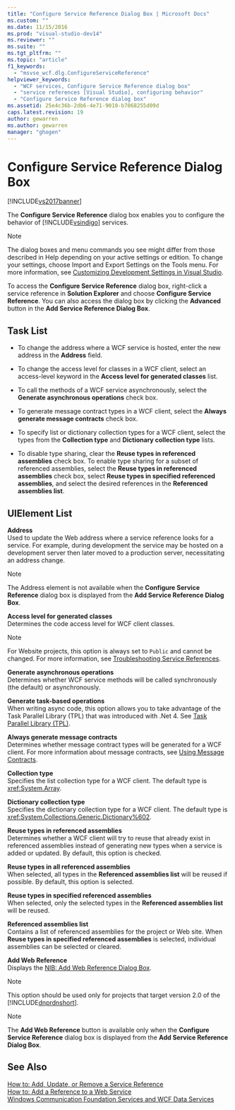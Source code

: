 ```yaml
---
title: "Configure Service Reference Dialog Box | Microsoft Docs"
ms.custom: ""
ms.date: 11/15/2016
ms.prod: "visual-studio-dev14"
ms.reviewer: ""
ms.suite: ""
ms.tgt_pltfrm: ""
ms.topic: "article"
f1_keywords: 
  - "msvse_wcf.dlg.ConfigureServiceReference"
helpviewer_keywords: 
  - "WCF services, Configure Service Reference dialog box"
  - "service references [Visual Studio], configuring behavior"
  - "Configure Service Reference dialog box"
ms.assetid: 25e4c36b-2db6-4e71-9010-b7068255d09d
caps.latest.revision: 19
author: gewarren
ms.author: gewarren
manager: "ghogen"
---
```

# Configure Service Reference Dialog Box
[!INCLUDE[vs2017banner](../includes/vs2017banner.md)]

  
The **Configure Service Reference** dialog box enables you to configure the behavior of [!INCLUDE[vsindigo](../includes/vsindigo-md.md)] services.  
  
> [!NOTE]
>  The dialog boxes and menu commands you see might differ from those described in Help depending on your active settings or edition. To change your settings, choose Import and Export Settings on the Tools menu. For more information, see [Customizing Development Settings in Visual Studio](http://msdn.microsoft.com/22c4debb-4e31-47a8-8f19-16f328d7dcd3).  
  
 To access the **Configure Service Reference** dialog box, right-click a service reference in **Solution Explorer** and choose **Configure Service Reference**. You can also access the dialog box by clicking the **Advanced** button in the **Add Service Reference Dialog Box**.  
  
## Task List  
  
-   To change the address where a WCF service is hosted, enter the new address in the **Address** field.  
  
-   To change the access level for classes in a WCF client, select an access-level keyword in the **Access level for generated classes** list.  
  
-   To call the methods of a WCF service asynchronously, select the **Generate asynchronous operations** check box.  
  
-   To generate message contract types in a WCF client, select the **Always generate message contracts** check box.  
  
-   To specify list or dictionary collection types for a WCF client, select the types from the **Collection type** and **Dictionary collection type** lists.  
  
-   To disable type sharing, clear the **Reuse types in referenced assemblies** check box. To enable type sharing for a subset of referenced assemblies, select the **Reuse types in referenced assemblies** check box, select **Reuse types in specified referenced assemblies**, and select the desired references in the **Referenced assemblies list**.  
  
## UIElement List  
 **Address**  
 Used to update the Web address where a service reference looks for a service. For example, during development the service may be hosted on a development server then later moved to a production server, necessitating an address change.  
  
> [!NOTE]
>  The Address element is not available when the **Configure Service Reference** dialog box is displayed from the **Add Service Reference Dialog Box**.  
  
 **Access level for generated classes**  
 Determines the code access level for WCF client classes.  
  
> [!NOTE]
>  For Website projects, this option is always set to `Public` and cannot be changed. For more information, see [Troubleshooting Service References](../data-tools/troubleshooting-service-references.md).  
  
 **Generate asynchronous operations**  
 Determines whether WCF service methods will be called synchronously (the default) or asynchronously.  
  
 **Generate task-based operations**  
 When writing async code, this option allows you to take advantage of the Task Parallel Library (TPL) that was introduced with .Net 4. See [Task Parallel Library (TPL)](http://msdn.microsoft.com/library/dd460717.aspx).  
  
 **Always generate message contracts**  
 Determines whether message contract types will be generated for a WCF client. For more information about message contracts, see [Using Message Contracts](http://msdn.microsoft.com/library/1e19c64a-ae84-4c2f-9155-91c54a77c249).  
  
 **Collection type**  
 Specifies the list collection type for a WCF client. The default type is <xref:System.Array>.  
  
 **Dictionary collection type**  
 Specifies the dictionary collection type for a WCF client. The default type is <xref:System.Collections.Generic.Dictionary%602>.  
  
 **Reuse types in referenced assemblies**  
 Determines whether a WCF client will try to reuse that already exist in referenced assemblies instead of generating new types when a service is added or updated. By default, this option is checked.  
  
 **Reuse types in all referenced assemblies**  
 When selected, all types in the **Referenced assemblies list** will be reused if possible. By default, this option is selected.  
  
 **Reuse types in specified referenced assemblies**  
 When selected, only the selected types in the **Referenced assemblies list** will be reused.  
  
 **Referenced assemblies list**  
 Contains a list of referenced assemblies for the project or Web site. When **Reuse types in specified referenced assemblies** is selected, individual assemblies can be selected or cleared.  
  
 **Add Web Reference**  
 Displays the [NIB: Add Web Reference Dialog Box](http://msdn.microsoft.com/bdf05776-c591-40af-bfd7-e1e2aa1e87b5).  
  
> [!NOTE]
>  This option should be used only for projects that target version 2.0 of the [!INCLUDE[dnprdnshort](../includes/dnprdnshort-md.md)].  
  
> [!NOTE]
>  The **Add Web Reference** button is available only when the **Configure Service Reference** dialog box is displayed from the **Add Service Reference Dialog Box**.  
  
## See Also  
 [How to: Add, Update, or Remove a Service Reference](http://msdn.microsoft.com/library/cacc14bd-4455-4a44-be78-d2ac16113dd9)   
 [How to: Add a Reference to a Web Service](http://msdn.microsoft.com/library/952e49a1-567e-4a74-8cd7-f2e7b62c3168)   
 [Windows Communication Foundation Services and WCF Data Services](../data-tools/configure-service-reference-dialog-box.md)
